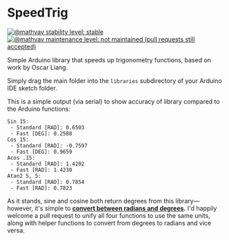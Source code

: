 # SpeedTrig

[![@mathvav stability level: stable](https://img.shields.io/badge/%40mathvav_stability_level-stable-brightgreen)](https://gist.github.com/mathvav/76a115a315ec08b07728f98f99fe9a77)
[![@mathvav maintenance level: not maintained (pull requests still accepted)](https://img.shields.io/badge/%40mathvav_maintenance_level-not_maintained_%28PRs_still_accepted%29-orange)](https://gist.github.com/mathvav/033a4d949e94650a68bee81d94a371b3)


Simple Arduino library that speeds up trigonometry functions, based on work by Oscar Liang.

Simply drag the main folder into the `libraries` subdirectory of your Arduino IDE sketch folder.

This is a simple output (via serial) to show accuracy of library compared to the Arduino functions:

```
Sin 15: 
 - Standard [RAD]: 0.6503
 - Fast [DEG]: 0.2588
Cos 15: 
 - Standard [RAD]: -0.7597
 - Fast [DEG]: 0.9659
Acos .15: 
 - Standard [RAD]: 1.4202
 - Fast [RAD]: 1.4230
Atan2 5, 5: 
 - Standard [RAD]: 0.7854
 - Fast [RAD]: 0.7823
```

As it stands, sine and cosine both return degrees from this library—however, it's simple to **[convert between radians and degrees](https://www.purplemath.com/modules/radians.htm).** I'd happily welcome a pull request to unify all four functions to use the same units, along with helper functions to convert from degrees to radians and vice versa.

